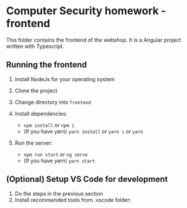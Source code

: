# Computer Security homework - frontend

This folder contains the frontend of the webshop. It is a Angular project written with Typescript.

## Running the frontend

1. Install NodeJs for your operating system
2. Clone the project
3. Change directory into `frontend`
6. Install dependencies:

    - `npm install` or `npm i`
    -  (If you have yarn) `yarn install` or `yarn i` or `yarn`
    
12. Run the server:

    - `npm run start` or `ng serve`
    -  (If you have yarn) `yarn start` 

## (Optional) Setup VS Code for development

1. Do the steps in the previous section
2. Install recommended tools from .vscode folder:

